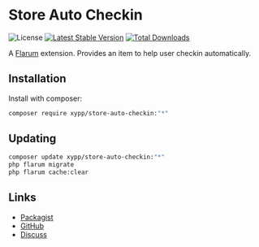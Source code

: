 # Store Auto Checkin

![License](https://img.shields.io/badge/license-MIT-blue.svg) [![Latest Stable Version](https://img.shields.io/packagist/v/xypp/store-auto-checkin.svg)](https://packagist.org/packages/xypp/store-auto-checkin) [![Total Downloads](https://img.shields.io/packagist/dt/xypp/store-auto-checkin.svg)](https://packagist.org/packages/xypp/store-auto-checkin)

A [Flarum](http://flarum.org) extension. Provides an item to help user checkin automatically.

## Installation

Install with composer:

```sh
composer require xypp/store-auto-checkin:"*"
```

## Updating

```sh
composer update xypp/store-auto-checkin:"*"
php flarum migrate
php flarum cache:clear
```

## Links

- [Packagist](https://packagist.org/packages/xypp/store-auto-checkin)
- [GitHub](https://github.com/xypp/store-auto-checkin)
- [Discuss](https://discuss.flarum.org/d/PUT_DISCUSS_SLUG_HERE)
